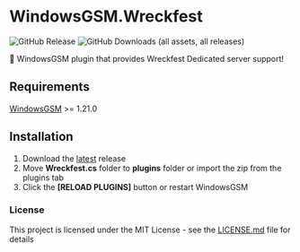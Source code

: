 # WindowsGSM.Wreckfest
![GitHub Release](https://img.shields.io/github/v/release/Soulflare3/WindowsGSM.Wreckfest)
![GitHub Downloads (all assets, all releases)](https://img.shields.io/github/downloads/Soulflare3/WindowsGSM.Wreckfest/total)

🧩 WindowsGSM plugin that provides Wreckfest Dedicated server support!

## Requirements
[WindowsGSM](https://github.com/WindowsGSM/WindowsGSM) >= 1.21.0

## Installation
1. Download the [latest](https://github.com/Soulflare3/WindowsGSM.Wreckfest/releases/latest) release
1. Move **Wreckfest.cs** folder to **plugins** folder or import the zip from the plugins tab
1. Click the **[RELOAD PLUGINS]** button or restart WindowsGSM

### License
This project is licensed under the MIT License - see the [LICENSE.md](https://github.com/Soulflare3/WindowsGSM.Wreckfest/blob/master/LICENSE) file for details
